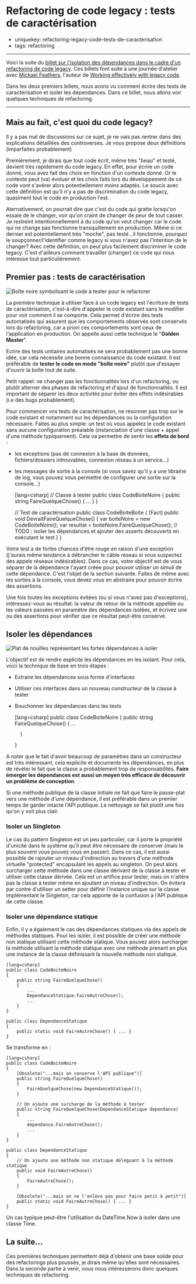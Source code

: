 Refactoring de code legacy : tests de caractérisation
=====================================================

- uniquekey: refactoring-legacy-code-tests-de-caracterisation
- tags: refactoring

----------------

Voici la suite du [billet sur l'isolation des dépendances dans le cadre d'un refactoring de code legacy](/fr/blog/2016/12-refactoring-de-code-legacy-part-2-isoler-les-dependances/). Ces billets font suite à une journée d'atelier avec [Mickael Feathers](), l'auteur de [Working effectively with legacy code](). 

Dans les deux premiers billets, nous avons vu comment écrire des tests de caractérisation et isoler les dépendances. Dans ce billet, nous allons voir quelques techniques de refactoring.

----------------

## Mais au fait, c'est quoi du code legacy?

Il y a pas mal de discussions sur ce sujet, je ne vais pas rentrer dans des explications détaillées des controverses. Je vous propose deux définitions (imparfaites probablement)

Premièrement, je dirais que tout code écrit, même très "beau" et testé, devient très rapidement du code legacy. En effet, pour écrire un code donné, vous avez fait des choix en fonction d'un contexte donné. Or le contexte peut (va) évoluer et les choix faits lors du développement de ce code vont s'avérer alors potentiellement moins adaptés. Le soucis avec cette définition est qu'il n'y a pas de discrimination du code legacy, quasiment tout le code en production l'est.

Aternativement, on pourrait dire que c'est du code qui gratte lorsqu'on essaie de le changer, voir qu'on craint de changer de peur de tout casser. Je restreint intentionnellement à du code qu'on veut changer car le code qui ne change pas fonctionne transquillement en production. Même si ce dernier est potentiellement très "moche", pas testé...il fonctionne, pourquoi le soupçonner/l'identifier comme legacy si vous n'avez pas l'intention de le changer? Avec cette définition, on peut plus facilement discriminer le code legacy. C'est d'ailleurs comment travailler (changer) ce code qui nous intéresse tout particulièrement.

## Premier pas : tests de caractérisation

<img alt="Boîte noire symbolisant le code à tester pour le refactorer" class="img-float-left" src=""/>

La première technique à utiliser face à un code legacy est l'écriture de tests de caractérisation, c'est-à-dire d'appeler le code existant sans le modifier pour voir comment il se comporte. Cela permet d'écrire des tests automatisés qui assurent que les comportements observés sont conservés lors du refactoring, car a priori ces comportements sont ceux de l'application en production. On appelle aussi cette technique le "**Golden Master**".

Ecrire des tests unitaires automatisés ne sera probablement pas une bonne idée, car cela nécessite une bonne connaissance du code existant. Il est préférable de **tester le code en mode "boîte noire"** plutôt que d'essayer d'ouvrir la boîte tout de suite.

Petit rappel: ne changer pas les fonctionnalités lors d'un refactoring, ou plutôt alterner des phases de refactoring et d'ajout de fonctionnalités. Il est important de séparer les deux activités pour éviter des effets indésirables (i.e des bugs probablement).

Pour commencer vos tests de caractérisation, ne résonner pas trop sur le code existant et notamment sur les dépendances ou la configuration nécessaire. Faites au plus simple: un test où vous appelez le code existant sans aucune configuration préalable (instanciation d'une classe + appel d'une méthode typiquement). Cela va permettre de sentir les **effets de bord** :

* les exceptions (pas de connexion à la base de données, fichiers/dossiers introuvables, connexion réseau à un service...)
* les messages de sortie à la console (si vous savez qu'il y a une librairie de log, vous pouvez vous permettre de configurer une sortie sur la console...)


    [lang=csharp]
    // Classe à tester
    public class CodeBoiteNoire
    {
        public string FaireQuelqueChose() { ... }
    }

    // Test de caractérisation
    public class CodeBoiteBoite
    {
        [Fact] public void DevraitFaireQuelqueChose() 
        {
            var boiteNoire = new CodeBoiteNoire();
            var resultat = boiteNoire.FaireQuelqueChose();
            // TODO : isoler les dépendances et ajouter des asserts découverts en exécutant le test
        }
    }

Votre test a de fortes chances d'être rouge en raison d'une exception (j'aurais même tendance à débrancher le câble réseau si vous suspectez des appels réseaux indésirables). Dans ce cas, votre objectif est de vous séparer de la dépendance l'ayant créée pour pouvoir utiliser un simuli de cette dépendance. C'est l'objet de la section suivante. Faites de même avec les sorties à la console, vous devez vous en abstraire pour pouvoir écrire des assertions.

Une fois toutes les exceptions évitées (ou si vous n'avez pas d'exceptions), intéressez-vous au résultat: la valeur de retour de la méthode appellée ou les valeurs passées en paramètre des dépendances isolées, et écrivez une ou des assertions pour vérifier que ce résultat peut-être conservé.

## Isoler les dépendances

<img alt="Plat de nouilles représentant les fortes dépendances à isoler" class="img-float-left" src="" />

L'objectif est de rendre explicite les dépendances en les isolant. Pour cela, voici la technique de base en trois étapes :

* Extraire les dépendances sous forme d'interfaces
* Utiliser ces interfaces dans un nouveau constructeur de la classe à tester
* Bouchonner les dépendances dans les tests


    [lang=csharp]
    public class CodeBoiteNoire
    {
        public string FaireQuelqueChose() 
        { 
            ...
            
        }
    }

A noter que le fait d'avoir beaucoup de paramètres dans un constructeur est très intéressant, cela explicite et documente les dépendances, en plus de révéler le fait que la classe a probablement trop de responsabilités. **Faire émerger les dépendances est aussi un moyen très efficace de découvrir un problème de conception**.

Si une méthode publique de la classe initiale ne fait que faire le passe-plat vers une méthode d'une dépendance, il est préférable dans un premier temps de garder intacte l'API publique. Le nettoyage se fait plutôt une fois qu'on y voit plus clair.

### Isoler un Singleton

Le cas du pattern Singleton est un peu particulier, car il porte la propriété d'unicité dans le système qu'il peut être nécessaire de conserver (mais le plus souvent vous pouvez vous en passer). Dans ce cas, il est aussi possible de rajouter un niveau d'indirection au travers d'une méthode virtuelle "protected" encapsulant les appels au singleton. On peut alors surcharger cette méthode dans une classe dérivant de la classe à tester et utiliser cette classe dérivée. Cela est un artifice pour tester, mais on n'altère pas la classe à tester même en ajoutant un niveau d'indirection. On évitera par contre d'utiliser un setter pour définir l'instance unique sur la classe implémentant le Singleton, car cela apporte de la confusion à l'API publique de cette classe.

### Isoler une dépendance statique

Enfin, il y a également le cas des dépendances statiques via des appels de méthodes statiques. Pour les isoler, il est possible de créer une méthode non statique utilisant cette méthode statique. Vous pouvez alors surcharger la méthode utilisant la méthode statique avec une méthode prenant en plus une instance de la classe définissant la nouvelle méthode non statique.

    [lang=csharp]
    public class CodeBoiteNoire
    {
        public string FaireQuelqueChose()
        { 
            ...
            DependanceStatique.FaireAutreChose();
            ...
        }
    }

    public class DependanceStatique
    {
        public static void FaireAutreChose() { ... } 
    }

Se transforme en :

    [lang=csharp]
    public class CodeBoiteNoire
    {
        [Obsolete("...mais on conserve l'API publique")]
        public string FaireQuelqueChose()
        {
            FaireQuelqueChose(new DependanceStatique());
        }

        // On ajoute une surcharge de la méthode à tester
        public string FaireQuelqueChose(DependanceStatique dependance)
        { 
            ...
            dependance.FaireAutreChose();
            ...
        }
    }

    public class DependanceStatique
    {
        // On ajoute une méthode non statique déléguant à la méthode statique
        public void FaireAutreChose() 
        {
            FaireAutreChose();
        }

        [Obsolete("...mais on ne l'enlève pas pour faire petit à petit")]
        public static void FaireAutreChose() { ... } 
    }

Un cas typique peut-être l'utilisation du DateTime.Now à isoler dans une classe Time.

## La suite...

Ces premières techniques permettent déjà d'obtenir une base solide pour des refactorings plus poussés, je dirais même qu'elles sont nécessaires. Dans la seconde partie à venir, nous nous intéresserons donc quelques techniques de refactoring.